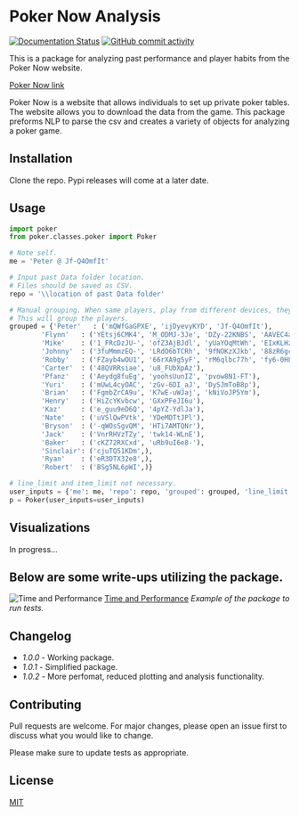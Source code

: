 # Poker Now Analysis
[![Documentation Status](https://readthedocs.org/projects/poker-now-analysis/badge/?version=latest)](https://poker-now-analysis.readthedocs.io/en/latest/?badge=latest)
[![GitHub commit activity](https://img.shields.io/github/commit-activity/m/pjrigali/Poker-Now-Analysis?color=blue&label=commits&logoColor=blue)](https://github.com/pjrigali)

This is a package for analyzing past performance and player habits from the Poker Now website.

[Poker Now link](https://www.pokernow.club/)

Poker Now is a website that allows individuals to set up private poker tables.
The website allows you to download the data from the game. 
This package preforms NLP to parse the csv and creates a variety of objects for analyzing a poker game.

## Installation
Clone the repo. Pypi releases will come at a later date.

## Usage
```python
import poker
from poker.classes.poker import Poker

# Note self.
me = 'Peter @ Jf-Q4OmfIt'

# Input past Data folder location.
# Files should be saved as CSV.
repo = '\\location of past Data folder'

# Manual grouping. When same players, play from different devices, they will get a different unique ID.
# This will group the players. 
grouped = {'Peter'   : ('mQWfGaGPXE', 'ijDyevyKYD', 'Jf-Q4OmfIt'),
        'Flynn'   : ('YEtsj6CMK4', 'M_ODMJ-3Je', 'DZy-22KNBS', 'AAVEC4azwk'),
        'Mike'    : ('1_FRcDzJU-', 'ofZ3AjBJdl', 'yUaYOqMtWh', 'EIxKLHzvif', 'welPeANz41'),
        'Johnny'  : ('3fuMmmzEQ-', 'LRdO6bTCRh', '9fNOKzXJkb', '88zR6gcIvD'),
        'Robby'   : ('FZayb4wOU1', '66rXA9g5yF', 'rM6qlbc77h', 'fy6-0HLhb_', 'nlk80T6XeC'),
        'Carter'  : ('48QVRRsiae', 'u8_FUbXpAz'),
        'Pfanz'   : ('Aeydg8fuEg', 'yoohsUunIZ', 'pvow8N1-FT'),
        'Yuri'    : ('mUwL4cyOAC', 'zGv-6DI_aJ', 'DySJmToB8p'),
        'Brian'   : ('FgmbZrCA9u', 'K7wE-uWJaj', 'kNiVoJP5Ym'),
        'Henry'   : ('HiZcYKvbcw', 'GXxPFeJI6u'),
        'Kaz'     : ('e_guu9eD6Q', '4pYZ-YdlJa'),
        'Nate'    : ('uVSlQwPVtk', 'YDeMDTtJPl'),
        'Bryson'  : ('-qWOsSgvQM', 'HTi7AMTQNr'),
        'Jack'    : ('VnrRHVzTZy', 'twk14-WLnE'),
        'Baker'   : ('cKZ72RXCxd', 'uRb9uI6e8-'),
        'Sinclair': ('cjuTQ51KDm',),
        'Ryan'    : ('eR3DTX32e8',),
        'Robert'  : ('BSg5NL6pWI',)}

# line_limit and item_limit not necessary.
user_inputs = {'me': me, 'repo': repo, 'grouped': grouped, 'line_limit': 50, 'item_limit': 50}
p = Poker(user_inputs=user_inputs)
```

## Visualizations
In progress...

## Below are some write-ups utilizing the package.
![Time and Performance](https://miro.medium.com/max/700/1*AbNNC1xrWLb5XiswbRfiaQ.png)
[Time and Performance](https://medium.com/@peterjrigali/how-does-decision-time-affect-performance-in-poker-fde88f1adae9)
_Example of the package to run tests._


## Changelog
* *1.0.0* - Working package.
* *1.0.1* - Simplified package.
* *1.0.2* - More perfomat, reduced plotting and analysis functionality.

## Contributing
Pull requests are welcome. For major changes, please open an issue first to discuss what you would like to change.

Please make sure to update tests as appropriate.

## License
[MIT](https://choosealicense.com/licenses/mit/)
